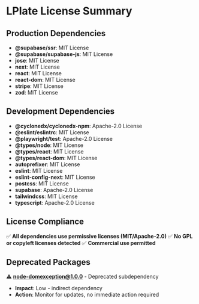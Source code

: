 # LPlate License Summary

## Production Dependencies
- **@supabase/ssr**: MIT License
- **@supabase/supabase-js**: MIT License  
- **jose**: MIT License
- **next**: MIT License
- **react**: MIT License
- **react-dom**: MIT License
- **stripe**: MIT License
- **zod**: MIT License

## Development Dependencies
- **@cyclonedx/cyclonedx-npm**: Apache-2.0 License
- **@eslint/eslintrc**: MIT License
- **@playwright/test**: Apache-2.0 License
- **@types/node**: MIT License
- **@types/react**: MIT License
- **@types/react-dom**: MIT License
- **autoprefixer**: MIT License
- **eslint**: MIT License
- **eslint-config-next**: MIT License
- **postcss**: MIT License
- **supabase**: Apache-2.0 License
- **tailwindcss**: MIT License
- **typescript**: Apache-2.0 License

## License Compliance
✅ **All dependencies use permissive licenses (MIT/Apache-2.0)**
✅ **No GPL or copyleft licenses detected**
✅ **Commercial use permitted**

## Deprecated Packages
⚠️ **node-domexception@1.0.0** - Deprecated subdependency
   - **Impact**: Low - indirect dependency
   - **Action**: Monitor for updates, no immediate action required
